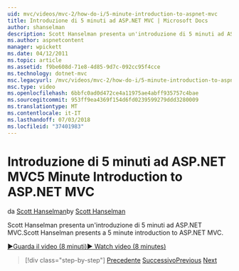 ```yaml
---
uid: mvc/videos/mvc-2/how-do-i/5-minute-introduction-to-aspnet-mvc
title: Introduzione di 5 minuti ad ASP.NET MVC | Microsoft Docs
author: shanselman
description: Scott Hanselman presenta un'introduzione di 5 minuti ad ASP.NET MVC.
ms.author: aspnetcontent
manager: wpickett
ms.date: 04/12/2011
ms.topic: article
ms.assetid: f9be608d-71e8-4d85-9d7c-092cc95f4cce
ms.technology: dotnet-mvc
msc.legacyurl: /mvc/videos/mvc-2/how-do-i/5-minute-introduction-to-aspnet-mvc
msc.type: video
ms.openlocfilehash: 6bbfc0ad0d472ce4a11975ae4abff935757c4bae
ms.sourcegitcommit: 953ff9ea4369f154d6fd0239599279ddd3280009
ms.translationtype: MT
ms.contentlocale: it-IT
ms.lasthandoff: 07/03/2018
ms.locfileid: "37401983"
---
```

<a name="5-minute-introduction-to-aspnet-mvc"></a><span data-ttu-id="fecd1-103">Introduzione di 5 minuti ad ASP.NET MVC</span><span class="sxs-lookup"><span data-stu-id="fecd1-103">5 Minute Introduction to ASP.NET MVC</span></span>
====================
<span data-ttu-id="fecd1-104">da [Scott Hanselman](https://github.com/shanselman)</span><span class="sxs-lookup"><span data-stu-id="fecd1-104">by [Scott Hanselman](https://github.com/shanselman)</span></span>

<span data-ttu-id="fecd1-105">Scott Hanselman presenta un'introduzione di 5 minuti ad ASP.NET MVC.</span><span class="sxs-lookup"><span data-stu-id="fecd1-105">Scott Hanselman presents a 5 minute introduction to ASP.NET MVC.</span></span>

[<span data-ttu-id="fecd1-106">&#9654;Guarda il video (8 minuti)</span><span class="sxs-lookup"><span data-stu-id="fecd1-106">&#9654; Watch video (8 minutes)</span></span>](https://channel9.msdn.com/Blogs/ASP-NET-Site-Videos/5-minute-introduction-to-aspnet-mvc)

> [!div class="step-by-step"]
> <span data-ttu-id="fecd1-107">[Precedente](aspnet-mvc-2-render-action.md)
> [Successivo](how-to-best-learn-asp-net-mvc.md)</span><span class="sxs-lookup"><span data-stu-id="fecd1-107">[Previous](aspnet-mvc-2-render-action.md)
[Next](how-to-best-learn-asp-net-mvc.md)</span></span>
